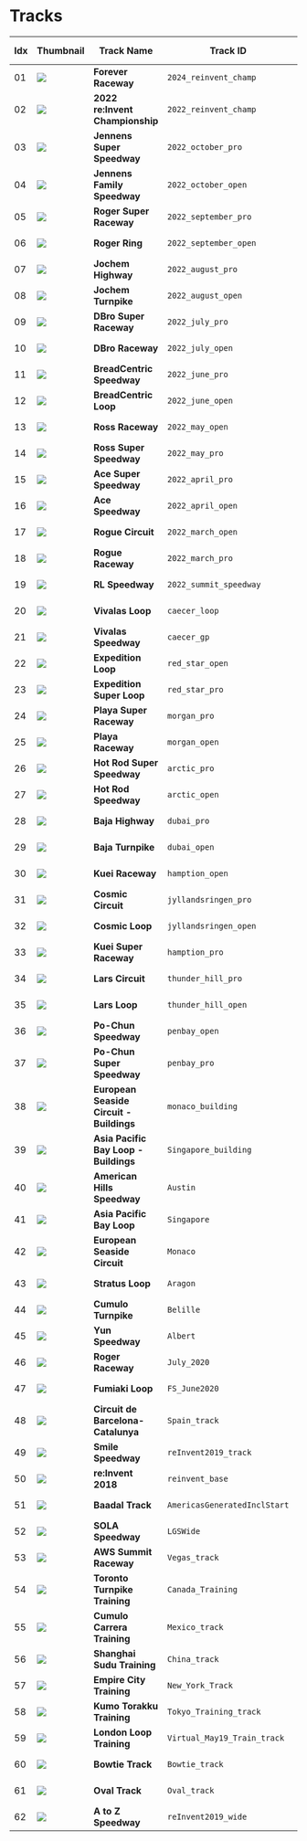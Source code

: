 # Tracks

| Idx | Thumbnail | Track Name | Track ID | Track Direction | Track Length | Track Width |
|---|---|---|---|---|---|---|
| 01 | ![](https://pub-9df64302e0d948ef8abaf49a17f2cbe3.r2.dev/tracks/thumbnail/2024_reinvent_champ.svg) | **Forever Raceway** | `2024_reinvent_champ` | [counterclockwise](https://pub-9df64302e0d948ef8abaf49a17f2cbe3.r2.dev/tracks/npy/2024_reinvent_champ_ccw.npy), [clockwise](https://pub-9df64302e0d948ef8abaf49a17f2cbe3.r2.dev/tracks/npy/2024_reinvent_champ_cw.npy) | 25.10 meters | 0.76 meters |
| 02 | ![](https://pub-9df64302e0d948ef8abaf49a17f2cbe3.r2.dev/tracks/thumbnail/2022_reinvent_champ.svg) | **2022 re:Invent Championship** | `2022_reinvent_champ` | [counterclockwise](https://pub-9df64302e0d948ef8abaf49a17f2cbe3.r2.dev/tracks/npy/2022_reinvent_champ_ccw.npy), [clockwise](https://pub-9df64302e0d948ef8abaf49a17f2cbe3.r2.dev/tracks/npy/2022_reinvent_champ_cw.npy) | 33.27 meters | 0.95 meters |
| 03 | ![](https://pub-9df64302e0d948ef8abaf49a17f2cbe3.r2.dev/tracks/thumbnail/2022_october_pro.svg) | **Jennens Super Speedway** | `2022_october_pro` | [counterclockwise](https://pub-9df64302e0d948ef8abaf49a17f2cbe3.r2.dev/tracks/npy/2022_october_pro_ccw.npy), [clockwise](https://pub-9df64302e0d948ef8abaf49a17f2cbe3.r2.dev/tracks/npy/2022_october_pro_cw.npy) | 62.08 meters | 1.07 meters |
| 04 | ![](https://pub-9df64302e0d948ef8abaf49a17f2cbe3.r2.dev/tracks/thumbnail/2022_october_open.svg) | **Jennens Family Speedway** | `2022_october_open` | [counterclockwise](https://pub-9df64302e0d948ef8abaf49a17f2cbe3.r2.dev/tracks/npy/2022_october_open_ccw.npy), [clockwise](https://pub-9df64302e0d948ef8abaf49a17f2cbe3.r2.dev/tracks/npy/2022_october_open_cw.npy) | 49.57 meters | 1.07 meters |
| 05 | ![](https://pub-9df64302e0d948ef8abaf49a17f2cbe3.r2.dev/tracks/thumbnail/2022_september_pro.svg) | **Roger Super Raceway** | `2022_september_pro` | [counterclockwise](https://pub-9df64302e0d948ef8abaf49a17f2cbe3.r2.dev/tracks/npy/2022_september_pro_ccw.npy), [clockwise](https://pub-9df64302e0d948ef8abaf49a17f2cbe3.r2.dev/tracks/npy/2022_september_pro_cw.npy) | 60.18 meters | 1.07 meters |
| 06 | ![](https://pub-9df64302e0d948ef8abaf49a17f2cbe3.r2.dev/tracks/thumbnail/2022_september_open.svg) | **Roger Ring** | `2022_september_open` | [counterclockwise](https://pub-9df64302e0d948ef8abaf49a17f2cbe3.r2.dev/tracks/npy/2022_september_open_ccw.npy), [clockwise](https://pub-9df64302e0d948ef8abaf49a17f2cbe3.r2.dev/tracks/npy/2022_september_open_cw.npy) | 45.30 meters | 1.07 meters |
| 07 | ![](https://pub-9df64302e0d948ef8abaf49a17f2cbe3.r2.dev/tracks/thumbnail/2022_august_pro.svg) | **Jochem Highway** | `2022_august_pro` | [counterclockwise](https://pub-9df64302e0d948ef8abaf49a17f2cbe3.r2.dev/tracks/npy/2022_august_pro_ccw.npy), [clockwise](https://pub-9df64302e0d948ef8abaf49a17f2cbe3.r2.dev/tracks/npy/2022_august_pro_cw.npy) | 63.88 meters | 1.07 meters |
| 08 | ![](https://pub-9df64302e0d948ef8abaf49a17f2cbe3.r2.dev/tracks/thumbnail/2022_august_open.svg) | **Jochem Turnpike** | `2022_august_open` | [counterclockwise](https://pub-9df64302e0d948ef8abaf49a17f2cbe3.r2.dev/tracks/npy/2022_august_open_ccw.npy), [clockwise](https://pub-9df64302e0d948ef8abaf49a17f2cbe3.r2.dev/tracks/npy/2022_august_open_cw.npy) | 43.31 meters | 1.07 meters |
| 09 | ![](https://pub-9df64302e0d948ef8abaf49a17f2cbe3.r2.dev/tracks/thumbnail/2022_july_pro.svg) | **DBro Super Raceway** | `2022_july_pro` | [counterclockwise](https://pub-9df64302e0d948ef8abaf49a17f2cbe3.r2.dev/tracks/npy/2022_july_pro_ccw.npy), [clockwise](https://pub-9df64302e0d948ef8abaf49a17f2cbe3.r2.dev/tracks/npy/2022_july_pro_cw.npy) | 57.89 meters | 1.07 meters |
| 10 | ![](https://pub-9df64302e0d948ef8abaf49a17f2cbe3.r2.dev/tracks/thumbnail/2022_july_open.svg) | **DBro Raceway** | `2022_july_open` | [counterclockwise](https://pub-9df64302e0d948ef8abaf49a17f2cbe3.r2.dev/tracks/npy/2022_july_open.npy) | 40.20 meters | 1.07 meters |
| 11 | ![](https://pub-9df64302e0d948ef8abaf49a17f2cbe3.r2.dev/tracks/thumbnail/2022_june_pro.svg) | **BreadCentric Speedway** | `2022_june_pro` | [counterclockwise](https://pub-9df64302e0d948ef8abaf49a17f2cbe3.r2.dev/tracks/npy/2022_june_pro_ccw.npy), [clockwise](https://pub-9df64302e0d948ef8abaf49a17f2cbe3.r2.dev/tracks/npy/2022_june_pro_cw.npy) | 58.61 meters | 1.07 meters |
| 12 | ![](https://pub-9df64302e0d948ef8abaf49a17f2cbe3.r2.dev/tracks/thumbnail/2022_june_open.svg) | **BreadCentric Loop** | `2022_june_open` | [counterclockwise](https://pub-9df64302e0d948ef8abaf49a17f2cbe3.r2.dev/tracks/npy/2022_june_open_ccw.npy), [clockwise](https://pub-9df64302e0d948ef8abaf49a17f2cbe3.r2.dev/tracks/npy/2022_june_open_cw.npy) | 41.28 meters | 1.07 meters |
| 13 | ![](https://pub-9df64302e0d948ef8abaf49a17f2cbe3.r2.dev/tracks/thumbnail/2022_may_open.svg) | **Ross Raceway** | `2022_may_open` | [counterclockwise](https://pub-9df64302e0d948ef8abaf49a17f2cbe3.r2.dev/tracks/npy/2022_may_open_ccw.npy), [clockwise](https://pub-9df64302e0d948ef8abaf49a17f2cbe3.r2.dev/tracks/npy/2022_may_open_cw.npy) | 46.16 meters | 1.07 meters |
| 14 | ![](https://pub-9df64302e0d948ef8abaf49a17f2cbe3.r2.dev/tracks/thumbnail/2022_may_pro.svg) | **Ross Super Speedway** | `2022_may_pro` | [counterclockwise](https://pub-9df64302e0d948ef8abaf49a17f2cbe3.r2.dev/tracks/npy/2022_may_pro_ccw.npy), [clockwise](https://pub-9df64302e0d948ef8abaf49a17f2cbe3.r2.dev/tracks/npy/2022_may_pro_cw.npy) | 63.92 meters | 1.07 meters |
| 15 | ![](https://pub-9df64302e0d948ef8abaf49a17f2cbe3.r2.dev/tracks/thumbnail/2022_april_pro.svg) | **Ace Super Speedway** | `2022_april_pro` | [counterclockwise](https://pub-9df64302e0d948ef8abaf49a17f2cbe3.r2.dev/tracks/npy/2022_april_pro_ccw.npy), [clockwise](https://pub-9df64302e0d948ef8abaf49a17f2cbe3.r2.dev/tracks/npy/2022_april_pro_cw.npy) | 67.46 meters | 1.07 meters |
| 16 | ![](https://pub-9df64302e0d948ef8abaf49a17f2cbe3.r2.dev/tracks/thumbnail/2022_april_open.svg) | **Ace Speedway** | `2022_april_open` | [counterclockwise](https://pub-9df64302e0d948ef8abaf49a17f2cbe3.r2.dev/tracks/npy/2022_april_open_ccw.npy), [clockwise](https://pub-9df64302e0d948ef8abaf49a17f2cbe3.r2.dev/tracks/npy/2022_april_open_cw.npy) | 50.30 meters | 1.07 meters |
| 17 | ![](https://pub-9df64302e0d948ef8abaf49a17f2cbe3.r2.dev/tracks/thumbnail/2022_march_open.svg) | **Rogue Circuit** | `2022_march_open` | [counterclockwise](https://pub-9df64302e0d948ef8abaf49a17f2cbe3.r2.dev/tracks/npy/2022_march_open_ccw.npy), [clockwise](https://pub-9df64302e0d948ef8abaf49a17f2cbe3.r2.dev/tracks/npy/2022_march_open_cw.npy) | 48.07 meters | 1.07 meters |
| 18 | ![](https://pub-9df64302e0d948ef8abaf49a17f2cbe3.r2.dev/tracks/thumbnail/2022_march_pro.svg) | **Rogue Raceway** | `2022_march_pro` | [counterclockwise](https://pub-9df64302e0d948ef8abaf49a17f2cbe3.r2.dev/tracks/npy/2022_march_pro_ccw.npy), [clockwise](https://pub-9df64302e0d948ef8abaf49a17f2cbe3.r2.dev/tracks/npy/2022_march_pro_cw.npy) | 76.76 meters | 1.07 meters |
| 19 | ![](https://pub-9df64302e0d948ef8abaf49a17f2cbe3.r2.dev/tracks/thumbnail/2022_summit_speedway.svg) | **RL Speedway** | `2022_summit_speedway` | [counterclockwise](https://pub-9df64302e0d948ef8abaf49a17f2cbe3.r2.dev/tracks/npy/2022_summit_speedway_ccw.npy), [clockwise](https://pub-9df64302e0d948ef8abaf49a17f2cbe3.r2.dev/tracks/npy/2022_summit_speedway_cw.npy) | 25.24 meters | 1.07 meters |
| 20 | ![](https://pub-9df64302e0d948ef8abaf49a17f2cbe3.r2.dev/tracks/thumbnail/caecer_loop.svg) | **Vivalas Loop** | `caecer_loop` | [counterclockwise](https://pub-9df64302e0d948ef8abaf49a17f2cbe3.r2.dev/tracks/npy/caecer_loop.npy) | 39.12 meters | 1.08 meters |
| 21 | ![](https://pub-9df64302e0d948ef8abaf49a17f2cbe3.r2.dev/tracks/thumbnail/caecer_gp.svg) | **Vivalas Speedway** | `caecer_gp` | [counterclockwise](https://pub-9df64302e0d948ef8abaf49a17f2cbe3.r2.dev/tracks/npy/caecer_gp.npy) | 73.78 meters | 1.08 meters |
| 22 | ![](https://pub-9df64302e0d948ef8abaf49a17f2cbe3.r2.dev/tracks/thumbnail/red_star_open.svg) | **Expedition Loop** | `red_star_open` | [counterclockwise](https://pub-9df64302e0d948ef8abaf49a17f2cbe3.r2.dev/tracks/npy/red_star_open.npy) | 43.47 meters | 1.07 meters |
| 23 | ![](https://pub-9df64302e0d948ef8abaf49a17f2cbe3.r2.dev/tracks/thumbnail/red_star_pro.svg) | **Expedition Super Loop** | `red_star_pro` | [counterclockwise](https://pub-9df64302e0d948ef8abaf49a17f2cbe3.r2.dev/tracks/npy/red_star_pro_ccw.npy), [clockwise](https://pub-9df64302e0d948ef8abaf49a17f2cbe3.r2.dev/tracks/npy/red_star_pro_cw.npy) | 69.17 meters | 1.07 meters |
| 24 | ![](https://pub-9df64302e0d948ef8abaf49a17f2cbe3.r2.dev/tracks/thumbnail/morgan_pro.svg) | **Playa Super Raceway** | `morgan_pro` | [counterclockwise](https://pub-9df64302e0d948ef8abaf49a17f2cbe3.r2.dev/tracks/npy/morgan_pro.npy) | 59.57 meters | 1.07 meters |
| 25 | ![](https://pub-9df64302e0d948ef8abaf49a17f2cbe3.r2.dev/tracks/thumbnail/morgan_open.svg) | **Playa Raceway** | `morgan_open` | [counterclockwise](https://pub-9df64302e0d948ef8abaf49a17f2cbe3.r2.dev/tracks/npy/morgan_open.npy) | 45.06 meters | 1.07 meters |
| 26 | ![](https://pub-9df64302e0d948ef8abaf49a17f2cbe3.r2.dev/tracks/thumbnail/arctic_pro.svg) | **Hot Rod Super Speedway** | `arctic_pro` | [counterclockwise](https://pub-9df64302e0d948ef8abaf49a17f2cbe3.r2.dev/tracks/npy/arctic_pro_ccw.npy), [clockwise](https://pub-9df64302e0d948ef8abaf49a17f2cbe3.r2.dev/tracks/npy/arctic_pro_cw.npy) | 59.50 meters | 1.07 meters |
| 27 | ![](https://pub-9df64302e0d948ef8abaf49a17f2cbe3.r2.dev/tracks/thumbnail/arctic_open.svg) | **Hot Rod Speedway** | `arctic_open` | [counterclockwise](https://pub-9df64302e0d948ef8abaf49a17f2cbe3.r2.dev/tracks/npy/arctic_open_ccw.npy), [clockwise](https://pub-9df64302e0d948ef8abaf49a17f2cbe3.r2.dev/tracks/npy/arctic_open_cw.npy) | 42.21 meters | 1.07 meters |
| 28 | ![](https://pub-9df64302e0d948ef8abaf49a17f2cbe3.r2.dev/tracks/thumbnail/dubai_pro.svg) | **Baja Highway** | `dubai_pro` | [counterclockwise](https://pub-9df64302e0d948ef8abaf49a17f2cbe3.r2.dev/tracks/npy/dubai_pro.npy) | 64.67 meters | 1.07 meters |
| 29 | ![](https://pub-9df64302e0d948ef8abaf49a17f2cbe3.r2.dev/tracks/thumbnail/dubai_open.svg) | **Baja Turnpike** | `dubai_open` | [counterclockwise](https://pub-9df64302e0d948ef8abaf49a17f2cbe3.r2.dev/tracks/npy/dubai_open_ccw.npy), [clockwise](https://pub-9df64302e0d948ef8abaf49a17f2cbe3.r2.dev/tracks/npy/dubai_open_cw.npy) | 40.56 meters | 1.07 meters |
| 30 | ![](https://pub-9df64302e0d948ef8abaf49a17f2cbe3.r2.dev/tracks/thumbnail/hamption_open.svg) | **Kuei Raceway** | `hamption_open` | [counterclockwise](https://pub-9df64302e0d948ef8abaf49a17f2cbe3.r2.dev/tracks/npy/hamption_open.npy) | 45.93 meters | 1.06 meters |
| 31 | ![](https://pub-9df64302e0d948ef8abaf49a17f2cbe3.r2.dev/tracks/thumbnail/jyllandsringen_pro.svg) | **Cosmic Circuit** | `jyllandsringen_pro` | [counterclockwise](https://pub-9df64302e0d948ef8abaf49a17f2cbe3.r2.dev/tracks/npy/jyllandsringen_pro_ccw.npy), [clockwise](https://pub-9df64302e0d948ef8abaf49a17f2cbe3.r2.dev/tracks/npy/jyllandsringen_pro_cw.npy) | 62.02 meters | 1.06 meters |
| 32 | ![](https://pub-9df64302e0d948ef8abaf49a17f2cbe3.r2.dev/tracks/thumbnail/jyllandsringen_open.svg) | **Cosmic Loop** | `jyllandsringen_open` | [counterclockwise](https://pub-9df64302e0d948ef8abaf49a17f2cbe3.r2.dev/tracks/npy/jyllandsringen_open_ccw.npy), [clockwise](https://pub-9df64302e0d948ef8abaf49a17f2cbe3.r2.dev/tracks/npy/jyllandsringen_open_cw.npy) | 46.12 meters | 1.06 meters |
| 33 | ![](https://pub-9df64302e0d948ef8abaf49a17f2cbe3.r2.dev/tracks/thumbnail/hamption_pro.svg) | **Kuei Super Raceway** | `hamption_pro` | [counterclockwise](https://pub-9df64302e0d948ef8abaf49a17f2cbe3.r2.dev/tracks/npy/hamption_pro.npy) | 60.74 meters | 1.06 meters |
| 34 | ![](https://pub-9df64302e0d948ef8abaf49a17f2cbe3.r2.dev/tracks/thumbnail/thunder_hill_pro.svg) | **Lars Circuit** | `thunder_hill_pro` | [counterclockwise](https://pub-9df64302e0d948ef8abaf49a17f2cbe3.r2.dev/tracks/npy/thunder_hill_pro_ccw.npy), [clockwise](https://pub-9df64302e0d948ef8abaf49a17f2cbe3.r2.dev/tracks/npy/thunder_hill_pro_cw.npy) | 59.23 meters | 1.07 meters |
| 35 | ![](https://pub-9df64302e0d948ef8abaf49a17f2cbe3.r2.dev/tracks/thumbnail/thunder_hill_open.svg) | **Lars Loop** | `thunder_hill_open` | [counterclockwise](https://pub-9df64302e0d948ef8abaf49a17f2cbe3.r2.dev/tracks/npy/thunder_hill_open.npy) | 41.55 meters | 1.07 meters |
| 36 | ![](https://pub-9df64302e0d948ef8abaf49a17f2cbe3.r2.dev/tracks/thumbnail/penbay_open.svg) | **Po-Chun Speedway** | `penbay_open` | [counterclockwise](https://pub-9df64302e0d948ef8abaf49a17f2cbe3.r2.dev/tracks/npy/penbay_open_ccw.npy), [clockwise](https://pub-9df64302e0d948ef8abaf49a17f2cbe3.r2.dev/tracks/npy/penbay_open_cw.npy) | 68.68 meters | 1.07 meters |
| 37 | ![](https://pub-9df64302e0d948ef8abaf49a17f2cbe3.r2.dev/tracks/thumbnail/penbay_pro.svg) | **Po-Chun Super Speedway** | `penbay_pro` | [counterclockwise](https://pub-9df64302e0d948ef8abaf49a17f2cbe3.r2.dev/tracks/npy/penbay_pro_ccw.npy), [clockwise](https://pub-9df64302e0d948ef8abaf49a17f2cbe3.r2.dev/tracks/npy/penbay_pro_cw.npy) | 89.24 meters | 1.07 meters |
| 38 | ![](https://pub-9df64302e0d948ef8abaf49a17f2cbe3.r2.dev/tracks/thumbnail/monaco_building.svg) | **European Seaside Circuit - Buildings** | `monaco_building` | [clockwise](https://pub-9df64302e0d948ef8abaf49a17f2cbe3.r2.dev/tracks/npy/Monaco_building.npy) | 60.0 meters | 1.28 meters |
| 39 | ![](https://pub-9df64302e0d948ef8abaf49a17f2cbe3.r2.dev/tracks/thumbnail/singapore_building.svg) | **Asia Pacific Bay Loop - Buildings** | `Singapore_building` | [counterclockwise](https://pub-9df64302e0d948ef8abaf49a17f2cbe3.r2.dev/tracks/npy/Singapore_building.npy) | 60.0 meters | 1.35 meters |
| 40 | ![](https://pub-9df64302e0d948ef8abaf49a17f2cbe3.r2.dev/tracks/thumbnail/austin.svg) | **American Hills Speedway** | `Austin` | [counterclockwise](https://pub-9df64302e0d948ef8abaf49a17f2cbe3.r2.dev/tracks/npy/Austin.npy) | 59.0 meters | 1.31 meters |
| 41 | ![](https://pub-9df64302e0d948ef8abaf49a17f2cbe3.r2.dev/tracks/thumbnail/singapore.svg) | **Asia Pacific Bay Loop** | `Singapore` | [counterclockwise](https://pub-9df64302e0d948ef8abaf49a17f2cbe3.r2.dev/tracks/npy/Singapore.npy) | 60.0 meters | 1.35 meters |
| 42 | ![](https://pub-9df64302e0d948ef8abaf49a17f2cbe3.r2.dev/tracks/thumbnail/monaco.svg) | **European Seaside Circuit** | `Monaco` | [counterclockwise](https://pub-9df64302e0d948ef8abaf49a17f2cbe3.r2.dev/tracks/npy/Monaco.npy) | 60.0 meters | 1.28 meters |
| 43 | ![](https://pub-9df64302e0d948ef8abaf49a17f2cbe3.r2.dev/tracks/thumbnail/aragon.svg) | **Stratus Loop** | `Aragon` | [clockwise](https://pub-9df64302e0d948ef8abaf49a17f2cbe3.r2.dev/tracks/npy/Aragon.npy) | 60.0 meters | 1.05 meters |
| 44 | ![](https://pub-9df64302e0d948ef8abaf49a17f2cbe3.r2.dev/tracks/thumbnail/belille.svg) | **Cumulo Turnpike** | `Belille` | [counterclockwise](https://pub-9df64302e0d948ef8abaf49a17f2cbe3.r2.dev/tracks/npy/Belille.npy) | 60.0 meters | 1.06 meters |
| 45 | ![](https://pub-9df64302e0d948ef8abaf49a17f2cbe3.r2.dev/tracks/thumbnail/albert.svg) | **Yun Speedway** | `Albert` | [clockwise](https://pub-9df64302e0d948ef8abaf49a17f2cbe3.r2.dev/tracks/npy/Albert.npy) | 51.0 meters | 1.07 meters |
| 46 | ![](https://pub-9df64302e0d948ef8abaf49a17f2cbe3.r2.dev/tracks/thumbnail/july_2020.svg) | **Roger Raceway** | `July_2020` | [clockwise](https://pub-9df64302e0d948ef8abaf49a17f2cbe3.r2.dev/tracks/npy/July_2020.npy) | 60.0 meters | 1.07 meters |
| 47 | ![](https://pub-9df64302e0d948ef8abaf49a17f2cbe3.r2.dev/tracks/thumbnail/fs_june2020.svg) | **Fumiaki Loop** | `FS_June2020` | [counterclockwise](https://pub-9df64302e0d948ef8abaf49a17f2cbe3.r2.dev/tracks/npy/FS_June2020.npy) | 53.0 meters | 1.07 meters |
| 48 | ![](https://pub-9df64302e0d948ef8abaf49a17f2cbe3.r2.dev/tracks/thumbnail/spain_track.svg) | **Circuit de Barcelona-Catalunya** | `Spain_track` | [clockwise](https://pub-9df64302e0d948ef8abaf49a17f2cbe3.r2.dev/tracks/npy/Spain_track.npy) | 60.0 meters | 1.07 meters |
| 49 | ![](https://pub-9df64302e0d948ef8abaf49a17f2cbe3.r2.dev/tracks/thumbnail/reinvent2019_track.svg) | **Smile Speedway** | `reInvent2019_track` | [counterclockwise](https://pub-9df64302e0d948ef8abaf49a17f2cbe3.r2.dev/tracks/npy/reInvent2019_track_ccw.npy), [clockwise](https://pub-9df64302e0d948ef8abaf49a17f2cbe3.r2.dev/tracks/npy/reInvent2019_track_cw.npy) | 23.12 meters | 1.07 meters |
| 50 | ![](https://pub-9df64302e0d948ef8abaf49a17f2cbe3.r2.dev/tracks/thumbnail/reinvent_base.svg) | **re:Invent 2018** | `reinvent_base` | [counterclockwise](https://pub-9df64302e0d948ef8abaf49a17f2cbe3.r2.dev/tracks/npy/reinvent_base.npy) | 17.60 meters | 0.76 meters |
| 51 | ![](https://pub-9df64302e0d948ef8abaf49a17f2cbe3.r2.dev/tracks/thumbnail/americasgeneratedinclstart.svg) | **Baadal Track** | `AmericasGeneratedInclStart` | [counterclockwise](https://pub-9df64302e0d948ef8abaf49a17f2cbe3.r2.dev/tracks/npy/AmericasGeneratedInclStart.npy) | 39.0 meters | 1.07 meters |
| 52 | ![](https://pub-9df64302e0d948ef8abaf49a17f2cbe3.r2.dev/tracks/thumbnail/lgswide.svg) | **SOLA Speedway** | `LGSWide` | [counterclockwise](https://pub-9df64302e0d948ef8abaf49a17f2cbe3.r2.dev/tracks/npy/LGSWide.npy) | 38.0 meters | 1.06 meters |
| 53 | ![](https://pub-9df64302e0d948ef8abaf49a17f2cbe3.r2.dev/tracks/thumbnail/vegas_track.svg) | **AWS Summit Raceway** | `Vegas_track` | [counterclockwise](https://pub-9df64302e0d948ef8abaf49a17f2cbe3.r2.dev/tracks/npy/Vegas_track.npy) | 22.57 meters | 0.91 meters |
| 54 | ![](https://pub-9df64302e0d948ef8abaf49a17f2cbe3.r2.dev/tracks/thumbnail/canada_training.svg) | **Toronto Turnpike Training** | `Canada_Training` | [counterclockwise](https://pub-9df64302e0d948ef8abaf49a17f2cbe3.r2.dev/tracks/npy/Canada_Training.npy) | 21.74 meters | 0.76 meters |
| 55 | ![](https://pub-9df64302e0d948ef8abaf49a17f2cbe3.r2.dev/tracks/thumbnail/mexico_track.svg) | **Cumulo Carrera Training** | `Mexico_track` | [counterclockwise](https://pub-9df64302e0d948ef8abaf49a17f2cbe3.r2.dev/tracks/npy/Mexico_track.npy) | 20.51 meters | 0.76 meters |
| 56 | ![](https://pub-9df64302e0d948ef8abaf49a17f2cbe3.r2.dev/tracks/thumbnail/china_track.svg) | **Shanghai Sudu Training** | `China_track` | [counterclockwise](https://pub-9df64302e0d948ef8abaf49a17f2cbe3.r2.dev/tracks/npy/China_track.npy) | 22.92 meters | 0.76 meters |
| 57 | ![](https://pub-9df64302e0d948ef8abaf49a17f2cbe3.r2.dev/tracks/thumbnail/new_york_track.svg) | **Empire City Training** | `New_York_Track` | [counterclockwise](https://pub-9df64302e0d948ef8abaf49a17f2cbe3.r2.dev/tracks/npy/New_York_Track.npy) | 21.88 meters | 0.76 meters |
| 58 | ![](https://pub-9df64302e0d948ef8abaf49a17f2cbe3.r2.dev/tracks/thumbnail/tokyo_training_track.svg) | **Kumo Torakku Training** | `Tokyo_Training_track` | [counterclockwise](https://pub-9df64302e0d948ef8abaf49a17f2cbe3.r2.dev/tracks/npy/Tokyo_Training_track.npy) | 22.63 meters | 0.76 meters |
| 59 | ![](https://pub-9df64302e0d948ef8abaf49a17f2cbe3.r2.dev/tracks/thumbnail/virtual_may19_train_track.svg) | **London Loop Training** | `Virtual_May19_Train_track` | [counterclockwise](https://pub-9df64302e0d948ef8abaf49a17f2cbe3.r2.dev/tracks/npy/Virtual_May19_Train_track.npy) | 19.45 meters | 0.76 meters |
| 60 | ![](https://pub-9df64302e0d948ef8abaf49a17f2cbe3.r2.dev/tracks/thumbnail/bowtie_track.svg) | **Bowtie Track** | `Bowtie_track` | [counterclockwise](https://pub-9df64302e0d948ef8abaf49a17f2cbe3.r2.dev/tracks/npy/Bowtie_track.npy) | 17.43 meters | 0.76 meters |
| 61 | ![](https://pub-9df64302e0d948ef8abaf49a17f2cbe3.r2.dev/tracks/thumbnail/oval_track.svg) | **Oval Track** | `Oval_track` | [counterclockwise](https://pub-9df64302e0d948ef8abaf49a17f2cbe3.r2.dev/tracks/npy/Oval_track.npy) | 19.55 meters | 0.76 meters |
| 62 | ![](https://pub-9df64302e0d948ef8abaf49a17f2cbe3.r2.dev/tracks/thumbnail/reinvent2019_wide.svg) | **A to Z Speedway** | `reInvent2019_wide` | [counterclockwise](https://pub-9df64302e0d948ef8abaf49a17f2cbe3.r2.dev/tracks/npy/reInvent2019_wide_ccw.npy), [clockwise](https://pub-9df64302e0d948ef8abaf49a17f2cbe3.r2.dev/tracks/npy/reInvent2019_wide_cw.npy) | 16.64 meters | 1.07 meters |
